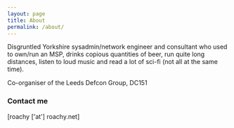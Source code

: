 ```yaml
---
layout: page
title: About
permalink: /about/
---
```


Disgruntled Yorkshire sysadmin/network engineer and consultant who used to own/run an MSP, drinks copious quantities of beer, run quite long distances, listen to loud music and read a lot of sci-fi (not all at the same time).

Co-organiser of the Leeds Defcon Group, DC151 
### Contact me
[roachy ['at'] roachy.net]


